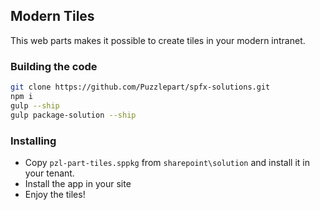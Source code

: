 ## Modern Tiles 

This web parts makes it possible to create tiles in your modern intranet. 

### Building the code

```bash
git clone https://github.com/Puzzlepart/spfx-solutions.git
npm i
gulp --ship
gulp package-solution --ship
```

###

### Installing
* Copy `pzl-part-tiles.sppkg` from `sharepoint\solution` and install it in your tenant.
* Install the app in your site
* Enjoy the tiles!

